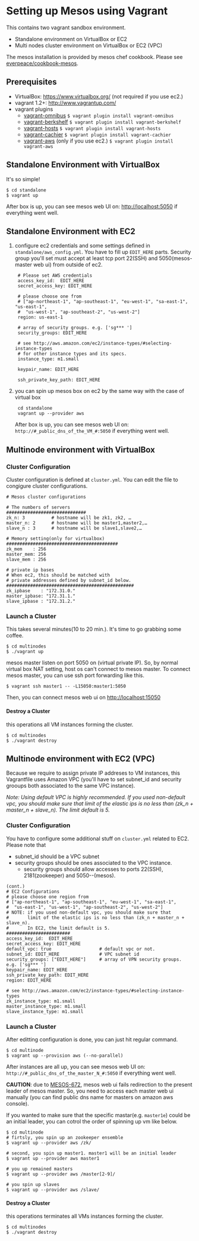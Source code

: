 Setting up Mesos using Vagrant
===

This contains two vagrant sandbox environment.

* Standalone environment on VirtualBox or EC2
* Multi nodes cluster environment on VirtualBox or EC2 (VPC)

The mesos installation is provided by mesos chef cookbook.  Please see [everpeace/cookbook-mesos](http://github.com/everpeace/cookbook-mesos).

Prerequisites
----
* VirtualBox: <https://www.virtualbox.org/> (not required if you use ec2.)
* vagrant 1.2+: <http://www.vagrantup.com/>
* vagrant plugins
    * [vagrant-omnibus](https://github.com/schisamo/vagrant-omnibus)
          `$ vagrant plugin install vagrant-omnibus`
    * [vagrant-berkshelf](https://github.com/RiotGames/vagrant-berkshelf)
          `$ vagrant plugin install vagrant-berkshelf`
    * [vagrant-hosts](https://github.com/adrienthebo/vagrant-hosts)
          `$ vagrant plugin install vagrant-hosts`
    * [vagrant-cachier](https://github.com/fgrehm/vagrant-cachier)
          `$ vagrant plugin install vagrant-cachier`
    * [vagrant-aws](https://github.com/mitchellh/vagrant-aws) (only if you use ec2.)
    	   `$ vagrant plugin install vagrant-aws`

Standalone Environment with VirtualBox
----
It's so simple! 

    $ cd standalone
    $ vagrant up

After box is up, you can see mesos web UI on: <http://localhost:5050> if everything went well. 

Standalone Environment with EC2
----
1. configure ec2 credentials and some settings defined in `standalone/aws_config.yml`. You have to fill up `EDIT_HERE` parts.  Security group you'll set must accept at least tcp port 22(SSH) and 5050(mesos-master web ui) from outside of ec2.
	
		# Please set AWS credentials
		access_key_id:  EDIT_HERE
		secret_access_key: EDIT_HERE
		
		# please choose one from 
		# ["ap-northeast-1", "ap-southeast-1", "eu-west-1", "sa-east-1", "us-east-1", 
		#  "us-west-1", "ap-southeast-2", "us-west-2"]
		region: us-east-1
		
		# array of security groups. e.g. ['sg*** ']
		security_groups: EDIT_HERE
		
		# see http://aws.amazon.com/ec2/instance-types/#selecting-instance-types
		# for other instance types and its specs.
		instance_type: m1.small
		
		keypair_name: EDIT_HERE
		
		ssh_private_key_path: EDIT_HERE

2. you can spin up mesos box on ec2 by the same way with the case of virtual box

        cd standalone
        vagrant up --provider aws
   
   After box is up, you can see mesos web UI on: `http://#_public_dns_of_the_VM_#:5050` if everything went well. 


Multinode environment with VirtualBox
----
### Cluster Configuration
Cluster configuration is defined at `cluster.yml`.  You can edit the file to congigure cluster configurations.

```
# Mesos cluster configurations

# The numbers of servers
##############################
zk_n: 3          # hostname will be zk1, zk2, …      
master_n: 2      # hostname will be master1,master2,…
slave_n : 3      # hostname will be slave1,slave2,… 

# Memory setting(only for virtualbox)
##########################################
zk_mem    : 256
master_mem: 256
slave_mem : 256

# private ip bases
# When ec2, this should be matched with 
# private addresses defined by subnet_id below.
################################################
zk_ipbase    : "172.31.0."
master_ipbase: "172.31.1."
slave_ipbase : "172.31.2."
```

### Launch a Cluster
This takes several minutes(10 to 20 min.).  It's time to go grabbing some coffee.

```
$ cd multinodes
$ ./vagrant up
```

mesos master listen on port 5050 on (virtual private IP). So, by normal virtual box NAT setting, host os can't connect to mesos master. To connect mesos master, you can use ssh port forwarding like this.

```
$ vagrant ssh master1 -- -L15050:master1:5050
```
Then, you can connect mesos web ui on <http://localhost:15050>

#### Destroy a Cluster
this operations all VM instances forming the cluster.

```
$ cd multinodes
$ ./vagrant destroy
```

Multinode environment with EC2 (VPC)
----
Because we require to assign private IP addreses to VM instances, this Vagrantfile uses Amazon VPC (you'll have to set subnet_id and security grooups both associated to the same VPC instance).

_Note: Using default VPC is highly recommended.  If you used non-default vpc, you should make sure that limit of the elastic ips is no less than (zk_n + master_n + slave_n).  The limit default is 5._

### Cluster Configuration
You have to configure some additional stuff on `cluster.yml` related to EC2.  Please note that 

* subnet_id should be a VPC subnet
* security groups should be ones associated to the VPC instance.
	* security groups should allow accesses to ports 22(SSH), 2181(zookeeper) and 5050--(mesos).

```
(cont.)
# EC2 Configurations
# please choose one region from  
# ["ap-northeast-1", "ap-southeast-1", "eu-west-1", "sa-east-1",
#  "us-east-1", "us-west-1", "ap-southeast-2", "us-west-2"]
# NOTE: if you used non-default vpc, you should make sure that
#       limit of the elastic ips is no less than (zk_n + master_n + slave_n).
#       In EC2, the limit default is 5.
########################
access_key_id:  EDIT_HERE
secret_access_key: EDIT_HERE
default_vpc: true                  # default vpc or not.
subnet_id: EDIT_HERE               # VPC subnet id
security_groups: ["EDIT_HERE"]     # array of VPN security groups. e.g. ['sg*** ']
keypair_name: EDIT_HERE
ssh_private_key_path: EDIT_HERE
region: EDIT_HERE            

# see http://aws.amazon.com/ec2/instance-types/#selecting-instance-types
zk_instance_type: m1.small
master_instance_type: m1.small
slave_instance_type: m1.small
```

### Launch a Cluster
After editting configuration is done, you can just hit regular command.

```
$ cd multinode
$ vagrant up --provision aws (--no-parallel)
```

After instances are all up, you can see mesos web UI on: `http://#_public_dns_of_the_master_N_#:5050` if everything went well. 

__CAUTION__: due to [MESOS-672](https://issues.apache.org/jira/browse/MESOS-672), mesos web ui fails redirection to the present leader of mesos master.  So, you need to access each master web ui manually (you can find public dns name for masters on amazon aws console).

If you wanted to make sure that the specific mastar(e.g. `master1e`) could be an initial leader, you can cotrol the order of spinning up vm like below.

```
$ cd multinode
# firtsly, you spin up an zookeeper ensemble
$ vagrant up --provider aws /zk/

# second, you spin up master1. master1 will be an initial leader
$ vagrant up --provider aws master1

# you up remained masters
$ vagrant up --provider aws /master[2-9]/

# you spin up slaves
$ vagrant up --provider aws /slave/
```

#### Destroy a Cluster
this operations terminates all VMs instances forming the cluster.

```
$ cd multinodes
$ ./vagrant destroy
```
